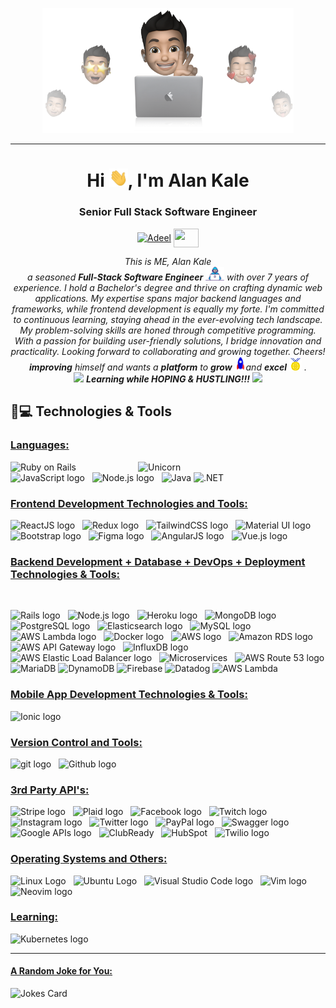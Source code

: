 
<p align="center">
  <img src="github.png" height="200"/>
</p>
<hr>
<h1 align="center">Hi <img src="Hi.gif" width="30px">, I'm Alan Kale</h1>
<h3 align="center">Senior Full Stack Software Engineer</h3>
<p align="center">
<a href="(https://www.linkedin.com/in/alan-kale/)" target="_blank"><img align="center" src="https://cdn.jsdelivr.net/npm/simple-icons@3.0.1/icons/linkedin.svg" alt="Adeel" height="30" width="40" /></a>
 <a href = "mailto: alankale95@gmail.com"><img align="center" src="https://simpleicons.org/icons/gmail.svg" height="30" width="40" /></a>
</p>
</p>

<p align="center">
  <em>
This is ME, Alan Kale<br>
   a seasoned <b>Full-Stack Software Engineer</b> <img src="Developer.gif" width="30px">  with over 7 years of experience. I hold a Bachelor's degree and thrive on crafting dynamic web applications. My expertise spans major backend languages and frameworks, while frontend development is equally my forte. I'm committed to continuous learning, staying ahead in the ever-evolving tech landscape. My problem-solving skills are honed through competitive programming. With a passion for building user-friendly solutions, I bridge innovation and practicality.  Looking forward to collaborating and growing together. Cheers!
<b>improving</b> himself and wants a <b>platform</b> to
    <b>grow</b> <img src="Rocket.gif" width="18px">and
    <b>excel</b> <img src="Medal.gif" width="20px">&nbsp.
  </em>
  <br>
  <img src="https://media.giphy.com/media/VgCDAzcKvsR6OM0uWg/giphy.gif" width="50" /> <b><i>Learning while HOPING & HUSTLING!!!</i></b> <img src="https://media.giphy.com/media/7j2hfyeVcDtf2/giphy.gif" width="50" />
</p>

## 🚀💻 Technologies & Tools

### <u> Languages: </u>
<img align="right" width=300px alt="Unicorn" src="https://media.giphy.com/media/3ohs4BSacFKI7A717y/giphy.gif" />

<span><img src="https://img.shields.io/badge/Ruby%20on%20Rails-red?style=for-the-badge&logo=ruby-on-rails" alt="Ruby on Rails" title="HTML5" height="25" /></span>
<span><img src="https://img.shields.io/badge/JavaScript-323330?style=for-the-badge&logo=javascript&logoColor=F7DF1E" alt="JavaScript logo" title="JavaScript" height="25" /></span>
&nbsp;
<span><img src="https://img.shields.io/badge/Node.js-339933?style=for-the-badge&logo=node.js&logoColor=white" alt="Node.js logo" title="Node.js" height="25" /></span>
&nbsp;
<span>
  <img
    src="https://img.shields.io/badge/Java-orange?style=for-the-badge&logo=java"
    alt="Java"
    title="Java"
    height="25"
  />
</span>
<span>
  <img
    src="https://img.shields.io/badge/.NET-blue?style=for-the-badge&logo=.net"
    alt=".NET"
    title=".NET"
    height="25"
  />
</span>

### <u> Frontend Development Technologies and Tools: </u>

<span><img src="https://img.shields.io/badge/React-20232A?style=for-the-badge&logo=react&logoColor=61DAFB" alt="ReactJS logo" title="ReactJS" height="25" /></span>
&nbsp;
<span><img src="https://img.shields.io/badge/Redux-593D88?style=for-the-badge&logo=redux&logoColor=white" alt="Redux logo" title="Redux" height="25" /></span>
&nbsp;
<span><img src="https://img.shields.io/badge/Tailwind_CSS-38B2AC?style=for-the-badge&logo=tailwind-css&logoColor=white" alt="TailwindCSS logo" title="TailwindCSS" height="25" /></span>
&nbsp;
<span><img src="https://img.shields.io/badge/Material%20UI-007FFF?style=for-the-badge&logo=mui&logoColor=white" alt="Material UI logo" title="Material UI" height="25" /></span>
&nbsp;
<span><img src="https://img.shields.io/badge/Bootstrap-563D7C?style=for-the-badge&logo=bootstrap&logoColor=white" alt="Bootstrap logo" title="Bootstrap" height="25" /></span>
&nbsp;
<span><img src="https://img.shields.io/badge/figma-563D7C?style=for-the-badge&logo=figma&logoColor=white" alt="Figma logo" title="Figma" height="25" /></span>
&nbsp;
<span><img src="https://img.shields.io/badge/AngularJS-E23237?style=for-the-badge&logo=angularjs&logoColor=white" alt="AngularJS logo" title="AngularJS" height="25" /></span>
&nbsp;
<span><img src="https://img.shields.io/badge/Vue.js-4FC08D?style=for-the-badge&logo=vue.js&logoColor=white" alt="Vue.js logo" title="Vue.js" height="25" /></span>

### <u> Backend Development + Database + DevOps + Deployment Technologies & Tools: </u>

<br>

<span><img src="https://img.shields.io/badge/Ruby_on_Rails-CC0000?style=for-the-badge&logo=ruby-on-rails&logoColor=white" alt="Rails logo" title="Ruby On Rails" height="25" /></span>
&nbsp;
<span><img src="https://img.shields.io/badge/Node.js-339933?style=for-the-badge&logo=nodedotjs&logoColor=white" alt="Node.js logo" title="Node.js" height="25" /></span>
&nbsp;
<span><img src="https://img.shields.io/badge/Heroku-430098?style=for-the-badge&logo=heroku&logoColor=white" alt="Heroku logo" title="Heroku" height="25"/></span>
&nbsp;
<span><img src="https://img.shields.io/badge/MongoDB-4EA94B?style=for-the-badge&logo=mongodb&logoColor=white" alt="MongoDB logo" title="MongoDB" height="25" /></span>
&nbsp;
<span><img src="https://img.shields.io/badge/PostgreSQL-4169E1?style=for-the-badge&logo=postgresql&logoColor=white" alt="PostgreSQL logo" title="PostgreSQL" height="25" /></span>
&nbsp;
<span><img src="https://img.shields.io/badge/Elasticsearch-005571?style=for-the-badge&logo=elasticsearch&logoColor=white" alt="Elasticsearch logo" title="Elasticsearch" height="25" /></span>
&nbsp;
<span><img src = "https://img.shields.io/badge/MySQL-005C84?style=for-the-badge&logo=mysql&logoColor=white" alt="MySQL logo" title="MySQL" height="25"/>
</span>
&nbsp;
<span><img src="https://img.shields.io/badge/AWS%20Lambda-FF9900?style=for-the-badge&logo=amazon-aws&logoColor=white" alt="AWS Lambda logo" title="AWS Lambda" height="25" /></span>
&nbsp;
<span><img src="https://img.shields.io/badge/Docker-2CA5E0?style=for-the-badge&logo=docker&logoColor=white" alt="Docker logo" title="Docker Code" height="25" /></span>
&nbsp;
<span><img src="https://img.shields.io/badge/AWS-232F3E?style=for-the-badge&logo=amazon-aws&logoColor=white" alt="AWS logo" title="Amazon Web Services" height="25" /></span>
&nbsp;
<span><img src="https://img.shields.io/badge/Amazon%20RDS-232F3E?style=for-the-badge&logo=amazon-rds&logoColor=white" alt="Amazon RDS logo" title="Amazon RDS" height="25" /></span>
&nbsp;
<span><img src="https://img.shields.io/badge/AWS%20API%20Gateway-FF9900?style=for-the-badge&logo=amazon-aws&logoColor=white" alt="AWS API Gateway logo" title="AWS API Gateway" height="25" /></span>
&nbsp;
<span><img src="https://img.shields.io/badge/InfluxDB-22ADF6?style=for-the-badge&logo=influxdb&logoColor=white" alt="InfluxDB logo" title="InfluxDB" height="25" /></span>
&nbsp;
<span><img src="https://img.shields.io/badge/AWS%20Elastic%20Load%20Balancer-FF9900?style=for-the-badge&logo=amazon-aws&logoColor=white" alt="AWS Elastic Load Balancer logo" title="AWS Elastic Load Balancer" height="25" /></span>
&nbsp;
<span><img src="https://img.shields.io/badge/Microservices-333333?style=for-the-badge" alt="Microservices" title="Microservices" height="25" /></span>
&nbsp;
<span><img src="https://img.shields.io/badge/AWS%20Route%2053-FF9900?style=for-the-badge&logo=amazon-aws&logoColor=white" alt="AWS Route 53 logo" title="AWS Route 53" height="25" /></span>
<span>
  <img
    src="https://img.shields.io/badge/MariaDB-blue?style=for-the-badge&logo=mariadb"
    alt="MariaDB"
    title="MariaDB"
    height="25"
  />
</span>
<span>
  <img
    src="https://img.shields.io/badge/DynamoDB-blue?style=for-the-badge&logo=amazon-dynamodb"
    alt="DynamoDB"
    title="DynamoDB"
    height="25"
  />
</span>
<span>
  <img
    src="https://img.shields.io/badge/Firebase-orange?style=for-the-badge&logo=firebase"
    alt="Firebase"
    title="Firebase"
    height="25"
  />
</span>
<span>
  <img
    src="https://img.shields.io/badge/Datadog-purple?style=for-the-badge&logo=datadog"
    alt="Datadog"
    title="Datadog"
    height="25"
  />
</span>
<span>
  <img
    src="https://img.shields.io/badge/AWS%20Lambda-orange?style=for-the-badge&logo=amazon-aws"
    alt="AWS Lambda"
    title="AWS Lambda"
    height="25"
  />
</span>

### <u> Mobile App Development Technologies & Tools: </u>

<span><img src="https://img.shields.io/badge/Ionic-3880FF?style=for-the-badge&logo=ionic&logoColor=white" alt="Ionic logo" title="Ionic" height="25" /></span>
&nbsp;

### <u> Version Control and Tools:</u>
<span><img src="https://img.shields.io/badge/GIT-E44C30?style=for-the-badge&logo=git&logoColor=white" alt="git logo" title="Git" height="25" /></span>
&nbsp;
<span><img src="https://img.shields.io/badge/GitHub-100000?style=for-the-badge&logo=github&logoColor=white" alt="Github logo" title="Github" height="25" /></span>
&nbsp;

### <u> 3rd Party API's:</u>
<span>
<span><img src="https://img.shields.io/badge/Stripe-008CDD?style=for-the-badge&logo=stripe&logoColor=white" alt="Stripe logo" title="Stripe" height="25" /></span>
</span>
&nbsp;
<span>
<span><img src="https://img.shields.io/badge/Plaid-4A90E2?style=for-the-badge&logo=plaid&logoColor=white" alt="Plaid logo" title="Plaid" height="25" /></span>
</span>
&nbsp;
<span><img src="https://img.shields.io/badge/Facebook-1877F2?style=for-the-badge&logo=facebook&logoColor=white" alt="Facebook logo" title="Facebook API" height="25" /></span>
&nbsp;
<span><img src="https://img.shields.io/badge/Twitch-9146FF?style=for-the-badge&logo=twitch&logoColor=white" alt="Twitch logo" title="Twitch" height="25" /></span>
&nbsp;
<span><img src="https://img.shields.io/badge/Instagram-E4405F?style=for-the-badge&logo=instagram&logoColor=white" alt="Instagram logo" title="Instagram" height="25" /></span>
&nbsp;
<span><img src="https://img.shields.io/badge/Twitter-1DA1F2?style=for-the-badge&logo=twitter&logoColor=white" alt="Twitter logo" title="Twitter" height="25" /></span>
&nbsp;
<span><img src="https://img.shields.io/badge/PayPal-00457C?style=for-the-badge&logo=paypal&logoColor=white" alt="PayPal logo" title="PayPal" height="25" /></span>
&nbsp;
<span><img src="https://img.shields.io/badge/Swagger-85EA2D?style=for-the-badge&logo=swagger&logoColor=black" alt="Swagger logo" title="Swagger" height="25" /></span>
&nbsp;
<span><img src="https://img.shields.io/badge/Google%20APIs-4285F4?style=for-the-badge&logo=google&logoColor=white" alt="Google APIs logo" title="Google APIs" height="25" /></span>
&nbsp;
<span><img src="https://img.shields.io/badge/ClubReady-333333?style=for-the-badge" alt="ClubReady" title="ClubReady" height="25" /></span>
&nbsp;
<span><img src="https://img.shields.io/badge/HubSpot-FF7A59?style=for-the-badge&logo=hubspot&logoColor=white" alt="HubSpot" title="HubSpot" height="25" /></span>
&nbsp;
<span><span><img src="https://img.shields.io/badge/Twilio-F22F46?style=for-the-badge&logo=twilio&logoColor=white" alt="Twilio logo" title="Twilio" height="25" /></span>



### <u> Operating Systems and Others:</u>
<span>
<img src = "https://img.shields.io/badge/Linux-FCC624?style=for-the-badge&logo=linux&logoColor=black" alt="Linux Logo"  title="Linux" height="25"/>
</span>
&nbsp;
<span>
<img src = "https://img.shields.io/badge/Ubuntu-E95420?style=for-the-badge&logo=ubuntu&logoColor=white" alt="Ubuntu Logo"  title="Ubuntu" height="25"/>
</span>
&nbsp;
<span><img src="https://img.shields.io/badge/VSCode-0078D4?style=for-the-badge&logo=visual%20studio%20code&logoColor=white" alt="Visual Studio Code logo" title="Visual Studio Code" height="25" /></span>
&nbsp;
<span><img src="https://img.shields.io/badge/VIM-%2311AB00.svg?&style=for-the-badge&logo=vim&logoColor=white" alt="Vim logo" title="Vim" height="25" /></span>
&nbsp;
<span><img src="https://img.shields.io/badge/NeoVim-%2357A143.svg?&style=for-the-badge&logo=neovim&logoColor=white" alt="Neovim logo" title="Neovim" height="25" /></span>

<br>

### <u> Learning:</u>
<span><img src="https://img.shields.io/badge/Kubernetes-326CE5?style=for-the-badge&logo=kubernetes&logoColor=white" alt="Kubernetes logo" title="Kubernetes" height="25" /></span>
&nbsp;
<hr>

#### <u> A Random Joke for You:</u>

![Jokes Card](https://readme-jokes.vercel.app/api)
